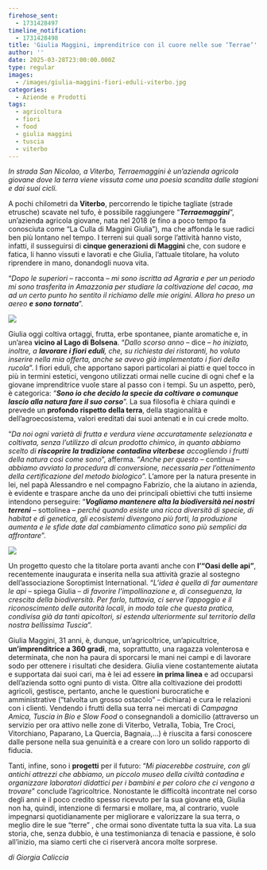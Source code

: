 ```yaml
---
firehose_sent:
  - 1731428497
timeline_notification:
  - 1731428498
title: 'Giulia Maggini, imprenditrice con il cuore nelle sue ‘Terrae’'
author: ''
date: 2025-03-28T23:00:00.000Z
type: regular
images:
  - /images/giulia-maggini-fiori-eduli-viterbo.jpg
categories:
  - Aziende e Prodotti
tags:
  - agricoltura
  - fiori
  - food
  - giulia maggini
  - tuscia
  - viterbo
---
```


*In strada San Nicolao, a Viterbo, Terraemaggini è un’azienda agricola giovane dove la terra viene vissuta come una poesia scandita dalle stagioni e dai suoi cicli.*

A pochi chilometri da **Viterbo**, percorrendo le tipiche tagliate (strade etrusche) scavate nel tufo, è possibile raggiungere “***Terraemaggini***“, un’azienda agricola giovane, nata nel 2018 (e fino a poco tempo fa conosciuta come “La Culla di Maggini Giulia”), ma che affonda le sue radici ben più lontano nel tempo. I terreni sui quali sorge l’attività hanno visto, infatti, il susseguirsi di **cinque generazioni di Maggini** che, con sudore e fatica, li hanno vissuti e lavorati e che Giulia, l’attuale titolare, ha voluto riprendere in mano, donandogli nuova vita.

“*Dopo le superiori* – racconta – *mi sono iscritta ad Agraria e per un periodo mi sono trasferita in Amazzonia per studiare la coltivazione del cacao, ma ad un certo punto ho sentito il richiamo delle mie origini. Allora ho preso un aereo **e sono tornata***”.

![](/images/wp-content/uploads/2024/11/unknown-1.webp)

Giulia oggi coltiva ortaggi, frutta, erbe spontanee, piante aromatiche e, in un’area **vicino al Lago di Bolsena**. “*Dallo scorso anno* – dice – *ho iniziato, inoltre, a **lavorare i fiori eduli**, che, su richiesta dei ristoranti, ho voluto inserire nella mia offerta, anche se avevo già implementato i fiori della rucola*”. I fiori eduli, che apportano sapori particolari ai piatti e quel tocco in più in termini estetici, vengono utilizzati ormai nelle cucine di ogni chef e la giovane imprenditrice vuole stare al passo con i tempi. Su un aspetto, però, è categorica: “***Sono io che decido la specie da coltivare o comunque lascio alla natura fare il suo corso***”. La sua filosofia è chiara quindi e prevede un **profondo rispetto della terra**, della stagionalità e dell’agroecosistema, valori ereditati dai suoi antenati e in cui crede molto.

“*Da noi ogni varietà di frutta e verdura viene accuratamente selezionata e coltivata, senza l’utilizzo di alcun prodotto chimico, in quanto abbiamo scelto di **riscoprire la tradizione contadina viterbese** accogliendo i frutti della natura così come sono*”, afferma. “*Anche per questo* – continua – *abbiamo avviato la procedura di conversione, necessaria per l’ottenimento della certificazione del metodo biologico*”. L’amore per la natura presente in lei, nel papà Alessandro e nel compagno Fabrizio, che la aiutano in azienda, è evidente e traspare anche da uno dei principali obiettivi che tutti insieme intendono perseguire: “***Vogliamo mantenere alta la biodiversità nei nostri terreni*** – sottolinea – *perché quando esiste una ricca diversità di specie, di habitat e di genetica, gli ecosistemi divengono più forti, la produzione aumenta e le sfide date dal cambiamento climatico sono più semplici da affrontare*”.

![](/images/wp-content/uploads/2024/11/unknown-2.webp)

Un progetto questo che la titolare porta avanti anche con **l’“Oasi delle api”**, recentemente inaugurata e inserita nella sua attività grazie al sostegno dell’associazione Soroptimist International. “*L’idea è quella di far aumentare le api* – spiega Giulia – *di favorire l’impollinazione e, di conseguenza, la crescita della biodiversità. Per farlo, tuttavia, ci serve l’appoggio e il riconoscimento delle autorità locali, in modo tale che questa pratica, condivisa già da tanti apicoltori, si estenda ulteriormente sul territorio della nostra bellissima Tuscia*”.

Giulia Maggini, 31 anni, è, dunque, un’agricoltrice, un’apicultrice, **un’imprenditrice a 360 gradi**, ma, soprattutto, una ragazza volenterosa e determinata, che non ha paura di sporcarsi le mani nei campi e di lavorare sodo per ottenere i risultati che desidera. Giulia viene costantemente aiutata e supportata dai suoi cari, ma è lei ad essere **in prima linea** e ad occuparsi dell’azienda sotto ogni punto di vista. Oltre alla coltivazione dei prodotti agricoli, gestisce, pertanto, anche le questioni burocratiche e amministrative (“talvolta un grosso ostacolo” – dichiara) e cura le relazioni con i clienti. Vendendo i frutti della sua terra nei mercati di *Campagna Amica, Tuscia in Bio e Slow Food* o consegnandoli a domicilio (attraverso un servizio per ora attivo nelle zone di Viterbo, Vetralla, Tobia, Tre Croci, Vitorchiano, Paparano, La Quercia, Bagnaia,…) è riuscita a farsi conoscere dalle persone nella sua genuinità e a creare con loro un solido rapporto di fiducia.

Tanti, infine, sono i **progetti** per il futuro: “*Mi piacerebbe costruire, con gli antichi attrezzi che abbiamo, un piccolo museo della civiltà contadina e organizzare laboratori didattici per i bambini e per coloro che ci vengono a trovare*” conclude l’agricoltrice. Nonostante le difficoltà incontrate nel corso degli anni e il poco credito spesso ricevuto per la sua giovane età, Giulia non ha, quindi, intenzione di fermarsi e mollare, ma, al contrario, vuole impegnarsi quotidianamente per migliorare e valorizzare la sua terra, o meglio dire le sue “terre” , che ormai sono diventate tutta la sua vita. La sua storia, che, senza dubbio, è una testimonianza di tenacia e passione, è solo all’inizio, ma siamo certi che ci riserverà ancora molte sorprese.

*di Giorgia Caliccia*
